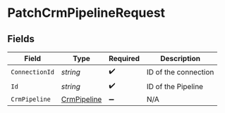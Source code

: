 # PatchCrmPipelineRequest


## Fields

| Field                                                 | Type                                                  | Required                                              | Description                                           |
| ----------------------------------------------------- | ----------------------------------------------------- | ----------------------------------------------------- | ----------------------------------------------------- |
| `ConnectionId`                                        | *string*                                              | :heavy_check_mark:                                    | ID of the connection                                  |
| `Id`                                                  | *string*                                              | :heavy_check_mark:                                    | ID of the Pipeline                                    |
| `CrmPipeline`                                         | [CrmPipeline](../../Models/Components/CrmPipeline.md) | :heavy_minus_sign:                                    | N/A                                                   |